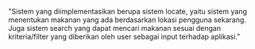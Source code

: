 "Sistem yang diimplementasikan berupa sistem locate, yaitu sistem yang menentukan makanan yang ada berdasarkan lokasi pengguna sekarang. Juga sistem search yang dapat mencari makanan sesuai dengan kriteria/filter yang diberikan oleh user sebagai input terhadap aplikasi."

